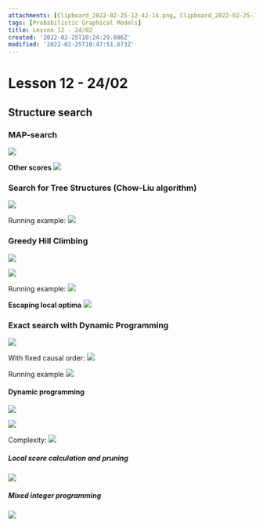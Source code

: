 ```yaml
---
attachments: [Clipboard_2022-02-25-12-42-14.png, Clipboard_2022-02-25-12-42-31.png, Clipboard_2022-02-25-12-43-04.png, Clipboard_2022-02-25-12-43-20.png, Clipboard_2022-02-25-12-43-36.png, Clipboard_2022-02-25-12-43-58.png, Clipboard_2022-02-25-12-44-22.png, Clipboard_2022-02-25-12-44-34.png, Clipboard_2022-02-25-12-45-05.png, Clipboard_2022-02-25-12-45-22.png, Clipboard_2022-02-25-12-45-46.png, Clipboard_2022-02-25-12-46-06.png, Clipboard_2022-02-25-12-46-13.png, Clipboard_2022-02-25-12-46-34.png, Clipboard_2022-02-25-12-47-19.png, Clipboard_2022-02-25-12-47-43.png]
tags: [Probabilistic Graphical Models]
title: Lesson 12 - 24/02
created: '2022-02-25T10:24:29.806Z'
modified: '2022-02-25T10:47:51.673Z'
---
```


# Lesson 12 - 24/02

## Structure search

### MAP-search

![](@attachment/Clipboard_2022-02-25-12-42-14.png)

**Other scores**
![](@attachment/Clipboard_2022-02-25-12-42-31.png)

### Search for Tree Structures (Chow-Liu algorithm)

![](@attachment/Clipboard_2022-02-25-12-43-04.png)

Running example:
![](@attachment/Clipboard_2022-02-25-12-43-20.png)

### Greedy Hill Climbing

![](@attachment/Clipboard_2022-02-25-12-43-36.png)

![](@attachment/Clipboard_2022-02-25-12-44-34.png)

Running example:
![](@attachment/Clipboard_2022-02-25-12-43-58.png)

**Escaping local optima**
![](@attachment/Clipboard_2022-02-25-12-44-22.png)

### Exact search with Dynamic Programming

![](@attachment/Clipboard_2022-02-25-12-45-05.png)

With fixed causal order:
![](@attachment/Clipboard_2022-02-25-12-45-22.png)

Running example
![](@attachment/Clipboard_2022-02-25-12-45-46.png)

#### Dynamic programming

![](@attachment/Clipboard_2022-02-25-12-46-06.png)

![](@attachment/Clipboard_2022-02-25-12-46-13.png)

Complexity:
![](@attachment/Clipboard_2022-02-25-12-46-34.png)

##### Local score calculation and pruning

![](@attachment/Clipboard_2022-02-25-12-47-19.png)

##### Mixed integer programming

![](@attachment/Clipboard_2022-02-25-12-47-43.png)
